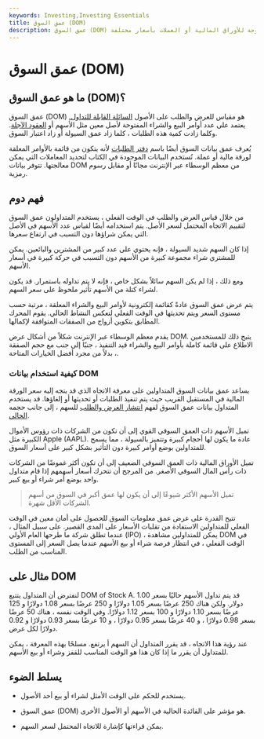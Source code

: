```yaml
---
keywords: Investing,Investing Essentials
title: عمق السوق (DOM)
description: عمق السوق (DOM) هو مقياس لعدد أوامر البيع والشراء المفتوحة للأوراق المالية أو العملات بأسعار مختلفة.
---
```


# عمق السوق (DOM)
## ما هو عمق السوق (DOM)؟

عمق السوق (DOM) هو مقياس للعرض والطلب على الأصول [السائلة القابلة للتداول.](/liquidity) يعتمد على عدد أوامر البيع والشراء المفتوحة لأصل معين مثل الأسهم أو [العقود الآجلة](/futurescontract). وكلما زادت كمية هذه الطلبات ، كلما زاد عمق السيولة أو زاد اعتبار السوق.

يُعرف عمق بيانات السوق أيضًا باسم [دفتر الطلبات](/order-book) لأنه يتكون من قائمة بالأوامر المعلقة لورقة مالية أو عملة. تُستخدم البيانات الموجودة في الكتاب لتحديد المعاملات التي يمكن معالجتها. تتوفر بيانات DOM من معظم الوسطاء عبر الإنترنت مجانًا أو مقابل رسوم رمزية.

## فهم دوم

من خلال قياس العرض والطلب في الوقت الفعلي ، يستخدم المتداولون عمق السوق لتقييم الاتجاه المحتمل لسعر الأصل. يتم استخدامه أيضًا لقياس عدد الأسهم في الأصل التي يمكن شراؤها دون التسبب في ارتفاع سعرها.

إذا كان السهم شديد السيولة ، فإنه يحتوي على عدد كبير من المشترين والبائعين. يمكن للمشتري شراء مجموعة كبيرة من الأسهم دون التسبب في حركة كبيرة في أسعار الأسهم.

ومع ذلك ، إذا لم يكن السهم سائلاً بشكل خاص ، فإنه لا يتم تداوله باستمرار. قد يكون لشراء كتلة من الأسهم تأثير ملحوظ على سعر السهم.

يتم عرض عمق السوق عادةً كقائمة إلكترونية لأوامر البيع والشراء المعلقة ، مرتبة حسب مستوى السعر ويتم تحديثها في الوقت الفعلي لتعكس النشاط الحالي. يقوم المحرك المطابق بتكوين أزواج من الصفقات المتوافقة لإكمالها.

يقدم معظم الوسطاء عبر الإنترنت شكلاً من أشكال عرض DOM. يتيح ذلك للمستخدمين الاطلاع على قائمة كاملة بأوامر البيع والشراء قيد التنفيذ ، جنبًا إلى جنب مع حجم الصفقة ، بدلاً من مجرد أفضل الخيارات المتاحة.

### كيفية استخدام بيانات DOM

يساعد عمق بيانات السوق المتداولين على معرفة الاتجاه الذي قد يتجه إليه سعر الورقة المالية في المستقبل القريب حيث يتم تنفيذ الطلبات أو تحديثها أو إلغاؤها. قد يستخدم المتداول بيانات عمق السوق لفهم [انتشار العرض والطلب](/bid-askspread) للسهم ، إلى جانب حجمه [الحالي](/volume).

تميل الأسهم ذات العمق السوقي القوي إلى أن تكون من الشركات ذات رؤوس الأموال الكبيرة مثل Apple (AAPL). عادة ما يكون لها أحجام كبيرة وتتميز بالسيولة ، مما يسمح للمتداولين بوضع أوامر كبيرة دون التأثير بشكل كبير على أسعار السوق.

تميل الأوراق المالية ذات العمق السوقي الضعيف إلى أن تكون أكثر غموضًا من الشركات ذات رأس المال السوقي الأصغر. من المرجح أن تتحرك أسعار أسهمهم إذا قام متداول واحد بوضع أمر شراء أو بيع كبير.

> تميل الأسهم الأكثر شيوعًا إلى أن يكون لها عمق أكبر في السوق من أسهم الشركات الأقل شهرة.

>

تتيح القدرة على عرض عمق معلومات السوق للحصول على أمان معين في الوقت الفعلي للمتداولين الاستفادة من تقلبات الأسعار على المدى القصير. على سبيل المثال ، عندما تطلق شركة ما طرحها العام الأولي (IPO) ، يمكن للمتداولين مشاهدة DOM في الوقت الفعلي ، في انتظار فرصة شراء أو بيع الأسهم عندما يصل السعر إلى المستوى المناسب من الطلب.

## مثال على DOM

لنفترض أن المتداول يتتبع DOM of Stock A. قد يتم تداول الأسهم حاليًا بسعر 1.00 دولار. ولكن هناك 250 عرضًا بسعر 1.05 دولارًا و 250 عرضًا بسعر 1.08 دولارًا و 125 عرضًا بسعر 1.10 دولارًا و 100 بسعر 1.12 دولارًا. وفي الوقت نفسه ، هناك 50 عرضًا بسعر 0.98 دولارًا ، و 40 عرضًا بسعر 0.95 دولارًا ، و 10 عرضًا بسعر 0.93 دولارًا و 0.92 دولارًا لكل عرض.

عند رؤية هذا الاتجاه ، قد يقرر المتداول أن السهم أ يرتفع. مسلحًا بهذه المعرفة ، يمكن للمتداول أن يقرر ما إذا كان هذا هو الوقت المناسب للقفز وشراء أو بيع الأسهم.

## يسلط الضوء

- يستخدم للحكم على الوقت الأمثل لشراء أو بيع أحد الأصول.

- عمق السوق (DOM) هو مؤشر على الفائدة الحالية في الأسهم أو الأصول الأخرى.

- يمكن قراءتها كإشارة للاتجاه المحتمل لسعر السهم.

